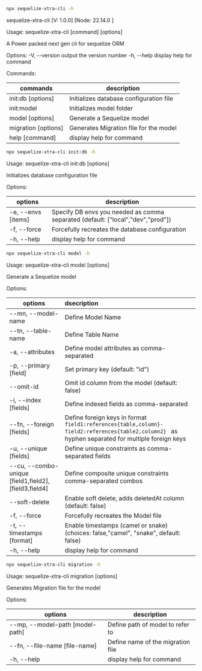 ```bash
npx sequelize-xtra-cli -h
```
sequelize-xtra-cli [V: 1.0.0]  [Node: 22.14.0 ]

Usage: sequelize-xtra-cli [command] [options]

A Power packed next gen cli for sequelize ORM

Options:
  -V, --version        output the version number
  -h, --help           display help for command

Commands:

| commands             | description                             |
| ------------------- | --------------------------------------- |
| init:db [options]   | Initializes database configuration file |
| init:model          | Initializes model folder                |
| model [options]     | Generate a Sequelize model              |
| migration [options] | Generates Migration file for the model  |
| help [command]      | display help for command                |




```bash
npx sequelize-xtra-cli init:db -h
```

Usage: sequelize-xtra-cli init:db [options]

Initializes database configuration file

Options:

| options            | description                                                                     |
| ------------------ | ------------------------------------------------------------------------------- |
| -e, --envs [items] | Specify DB envs you needed as comma separated (default: ["local","dev","prod"]) |
| -f, --force        | Forcefully recreates the database configuration                                 |
| -h, --help         | display help for command                                                        |

```bash
npx sequelize-xtra-cli model -h
```

Usage: sequelize-xtra-cli model [options]

Generate a Sequelize model

Options:

| options                                              | dsecription                                                                                                                                      |
| ---------------------------------------------------- | :----------------------------------------------------------------------------------------------------------------------------------------------- |
| --mn, --model-name <model-name>                      | Define Model Name                                                                                                                                |
| --tn, --table-name <table-name>                      | Define Table Name                                                                                                                                |
| -a, --attributes <attributes>                        | Define model attributes as comma-separated                                                                                                       |
| -p, --primary [field]                                | Set primary key (default: "id")                                                                                                                  |
| --omit-id                                            | Omit id column from the model (default: false)                                                                                                   |
| -i, --index [fields]                                 | Define indexed fields as comma-separated                                                                                                         |
| --fn, --foreign [fields]                             | Define foreign keys in format `field1:references{table,column}-field2:references{table2,column2} ` as hyphen separated for multiple foreign keys |
| -u, --unique [fields]                                | Define unique constraints as comma-separated fields                                                                                              |
| --cu, --combo-unique [field1,field2],[field3,field4] | Define composite unique constraints comma-separated combos                                                                                       |
| --soft-delete                                        | Enable soft delete, adds deletedAt column (default: false)                                                                                       |
| -f, --force                                          | Forcefully recreates the Model file                                                                                                              |
| -t, --timestamps [format]                            | Enable timestamps (camel or snake) (choices: false,"camel", "snake", default: false)                                                             |
| -h, --help                                           | display help for command                                                                                                                         |

```bash
npx sequelize-xtra-cli migration -h
```

Usage: sequelize-xtra-cli migration [options]

Generates Migration file for the model

Options:

| options                         | description                       |
| ------------------------------- | --------------------------------- |
| --mp, --model-path [model-path] | Define path of model to refer to  |
| --fn, --file-name [file-name]   | Define name of the migration file |
| -h, --help                      | display help for command          |